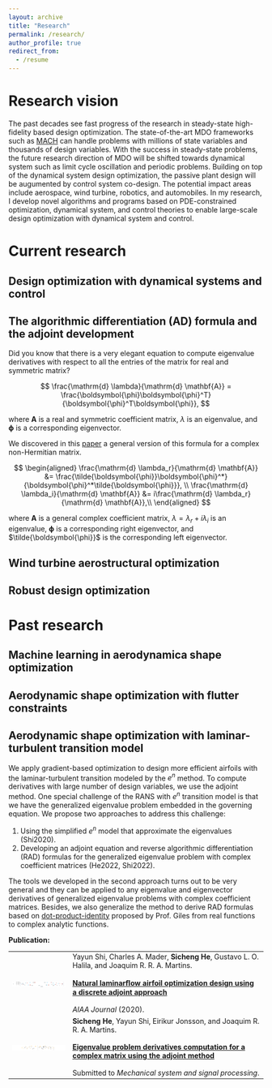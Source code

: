 ```yaml
---
layout: archive
title: "Research"
permalink: /research/
author_profile: true
redirect_from:
  - /resume
---
```


Research vision
======
The past decades see fast progress of the research in steady-state high-fidelity based design optimization.
The state-of-the-art MDO frameworks such as [MACH](https://github.com/mdolab/MACH-Aero) can handle problems with millions of state variables and thousands of design variables.
With the success in steady-state problems, the future research direction of MDO will be shifted towards dynamical system such as limit cycle oscillation and periodic problems.
Building on top of the dynamical system design optimization, the passive plant design will be augumented by control system co-design.
The potential impact areas include aerospace, wind turbine, robotics, and automobiles.
In my research, I develop novel algorithms and programs based on PDE-constrained optimization, dynamical system, and control theories to enable large-scale design optimization with dynamical system and control.

<!-- 
1. Big picture
   1. Why MDO.
   2. Why MDO + control.
2. Zoom in, what I do
-->

Current research
======

Design optimization with dynamical systems and control
------

The algorithmic differentiation (AD) formula and the adjoint development
------

Did you know that there is a very elegant equation to compute eigenvalue derivatives with respect to all the entries of the matrix for real and symmetric matrix?

$$
\frac{\mathrm{d} \lambda}{\mathrm{d} \mathbf{A}} = 
\frac{\boldsymbol{\phi}\boldsymbol{\phi}^T}{\boldsymbol{\phi}^T\boldsymbol{\phi}},
$$

where $\mathbf{A}$ is a real and symmetric coefficient matrix,  $\lambda$ is an eigenvalue, and $\boldsymbol{\phi}$ is a corresponding eigenvector. 

We discovered in this [paper](https://www.researchgate.net/publication/362931690_Eigenvalue_problem_derivatives_computation_for_a_complex_matrix_using_the_adjoint_method) a general version of this formula for a complex non-Hermitian matrix.

$$
\begin{aligned}
\frac{\mathrm{d} \lambda_r}{\mathrm{d} \mathbf{A}} &= \frac{\tilde{\boldsymbol{\phi}}\boldsymbol{\phi}^*}{\boldsymbol{\phi}^*\tilde{\boldsymbol{\phi}}}, \\
\frac{\mathrm{d} \lambda_i}{\mathrm{d} \mathbf{A}} &=  i\frac{\mathrm{d} \lambda_r}{\mathrm{d} \mathbf{A}},\\
\end{aligned}
$$

where $\mathbf{A}$ is a general complex coefficient matrix,  $\lambda = \lambda_r + i \lambda_i$ is an eigenvalue, $\boldsymbol{\phi}$ is a corresponding right eigenvector, and $\tilde{\boldsymbol{\phi}}$ is the corresponding left eigenvector.


Wind turbine aerostructural optimization
------

Robust design optimization
------

Past research
======

Machine learning in aerodynamica shape optimization
------

Aerodynamic shape optimization with flutter constraints
------

Aerodynamic shape optimization with laminar-turbulent transition model
------
<!-- __Background:__ The flow over an aircraft wing transits from the orderly laminar flow regime at the leading edge to the chaotic turbulent flow regime at the trailing edge.
The state-of-the-art aerodynamic optimization simulate the flow using the Renoylds average Navier-Stokes (RANS) model together with a turbulence model such as Spalart-Allmaras (SA) model for closure. 
A fully turbulent flow assumption is adopted.
However, as mentioned before, in reality, around the leading edge of the wing, the flow is in the laminar regime that has much less fraction compared that of the turbulent regime.
This is addressed by augumenting the RANS model with a transition model such as the $e^n$ method.

The $e^n$ method accumaltes small local unstable disturbances of the flow, considering it to be laminar.
When the accumlated factor (called $N$ factor) exceeds certain threshold, the flow transit from laminar to turbulent.
The local stability problem is modeled as a generalized eigenvalue problem.
The transition process is initialized at the spot where the maximum real part of the eigenvalues exceeds zero. -->

We apply gradient-based optimization to design more efficient airfoils with the laminar-turbulent transition modeled by the $e^n$ method. 
To compute derivatives with large number of design variables, we use the adjoint method.
One special challenge of the RANS with $e^n$ transition model is that we have the generalized eigenvalue problem embedded in the governing equation. 
We propose two approaches to address this challenge:

1. Using the simplified $e^n$ model that approximate the eigenvalues (Shi2020).
2. Developing an adjoint equation and reverse algorithmic differentiation (RAD) formulas for the generalized eigenvalue problem with complex coefficient matrices (He2022, Shi2022).
  
The tools we developed in the second approach turns out to be very general and they can be applied to any eigenvalue and eigenvector derivatives of generalized eigenvalue problems with complex coefficient matrices.
Besides, we also generalize the method to derive RAD formulas based on [dot-product-identity](https://people.maths.ox.ac.uk/gilesm/files/NA-08-01.pdf) proposed by Prof. Giles from real functions to complex analytic functions.

__Publication:__


|        |  |
|   :-:    | -       |  
| <img src='../images/publication/foil.png' align="center" width="200" height="10"> | Yayun Shi, Charles A. Mader, __Sicheng He__, Gustavo L. O. Halila, and Joaquim R. R. A. Martins. <br><br> [__Natural laminarﬂow airfoil optimization design using a discrete adjoint approach__](https://arc.aiaa.org/doi/10.2514/1.J058944s)  <br><br> _AIAA Journal_ (2020).|
| <img src='../images/publication/complex_eigen.png' align="center" width="200" height="10"> | __Sicheng He__, Yayun Shi, Eirikur Jonsson, and Joaquim R. R. A. Martins. <br><br> [__Eigenvalue problem derivatives computation for a complex matrix using the adjoint method__](../paper/eigen_der_complex.pdf)  <br><br> Submitted to _Mechanical system and signal processing_.|
